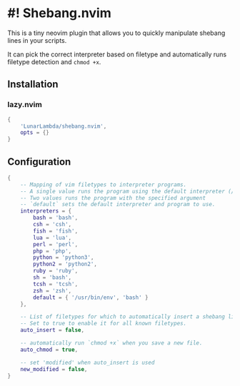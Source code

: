 # #! Shebang.nvim

This is a tiny neovim plugin that allows you to quickly manipulate shebang lines in your scripts.

It can pick the correct interpreter based on filetype and automatically runs filetype detection
and `chmod +x`.


## Installation

### lazy.nvim

```lua
{
    'LunarLambda/shebang.nvim',
    opts = {}
}
```

## Configuration

```lua
{
    -- Mapping of vim filetypes to interpreter programs.
    -- A single value runs the program using the default interpreter (/usr/bin/env)
    -- Two values runs the program with the specified argument
    -- `default` sets the default interpreter and program to use.
    interpreters = {
        bash = 'bash',
        csh = 'csh',
        fish = 'fish',
        lua = 'lua',
        perl = 'perl',
        php = 'php',
        python = 'python3',
        python2 = 'python2',
        ruby = 'ruby',
        sh = 'bash',
        tcsh = 'tcsh',
        zsh = 'zsh',
        default = { '/usr/bin/env', 'bash' }
    },

    -- List of filetypes for which to automatically insert a shebang line.
    -- Set to true to enable it for all known filetypes.
    auto_insert = false,

    -- automatically run `chmod +x` when you save a new file.
    auto_chmod = true,

    -- set 'modified' when auto_insert is used
    new_modified = false,
}
```
